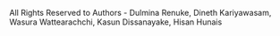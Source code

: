 All Rights Reserved to Authors - Dulmina Renuke, Dineth Kariyawasam, Wasura Wattearachchi, Kasun Dissanayake, Hisan Hunais